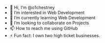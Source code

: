 - 👋 Hi, I’m @o1chestney
- 👀 I’m interested in Web Development
- 🌱 I’m currently learning Web Development
- 💞️ I’m looking to collaborate on Projects
- 📫 How to reach me using GitHub
- ⚡ Fun fact: I own two high ticket businesses.

<!---
o1chestney/o1chestney is a ✨ special ✨ repository because its `README.md` (this file) appears on your GitHub profile.
You can click the Preview link to take a look at your changes.
--->
